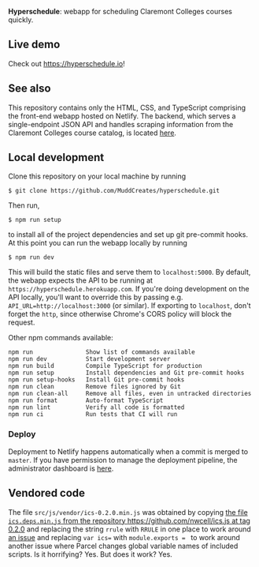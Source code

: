 **Hyperschedule**: webapp for scheduling Claremont Colleges courses
quickly.

## Live demo

Check out <https://hyperschedule.io>!

## See also

This repository contains only the HTML, CSS, and TypeScript comprising
the front-end webapp hosted on Netlify. The backend, which serves a
single-endpoint JSON API and handles scraping information from the
Claremont Colleges course catalog, is located [here][scraper].

## Local development

Clone this repository on your local machine by running 

    $ git clone https://github.com/MuddCreates/hyperschedule.git
 
Then run,

    $ npm run setup

to install all of the project dependencies and set up git pre-commit hooks. 
At this point you can run the webapp locally by running

    $ npm run dev

This will build the static files and serve them to `localhost:5000`.
By default, the webapp expects the API to be running at
`https://hyperschedule.herokuapp.com`. If you're doing development on
the API locally, you'll want to override this by passing e.g.
`API_URL=http://localhost:3000` (or similar). If exporting to
`localhost`, don't forget the `http`, since otherwise Chrome's CORS
policy will block the request.

Other npm commands available:

```
npm run               Show list of commands available
npm run dev           Start development server
npm run build         Compile TypeScript for production
npm run setup         Install dependencies and Git pre-commit hooks
npm run setup-hooks   Install Git pre-commit hooks
npm run clean         Remove files ignored by Git
npm run clean-all     Remove all files, even in untracked directories
npm run format        Auto-format TypeScript
npm run lint          Verify all code is formatted
npm run ci            Run tests that CI will run
```

### Deploy

Deployment to Netlify happens automatically when a commit is merged to
`master`. If you have permission to manage the deployment pipeline,
the administrator dashboard is [here][netlify].

## Vendored code

The file `src/js/vendor/ics-0.2.0.min.js` was obtained by copying [the
file `ics.deps.min.js` from the repository
https://github.com/nwcell/ics.js at tag
0.2.0](https://github.com/nwcell/ics.js/blob/0.2.0/ics.deps.min.js)
and replacing the string `rrule` with `RRULE` in one place to work
around [an issue](https://github.com/nwcell/ics.js/issues/51) and
replacing `var ics=` with `module.exports = ` to work around another
issue where Parcel changes global variable names of included scripts.
Is it horrifying? Yes. But does it work? Yes.

[docker]: https://www.docker.com/
[heroku]: https://dashboard.heroku.com/apps/hyperschedule
[netlify]: https://app.netlify.com/sites/hyperschedule/overview
[scraper]: https://github.com/MuddCreates/hyperschedule-scraper
